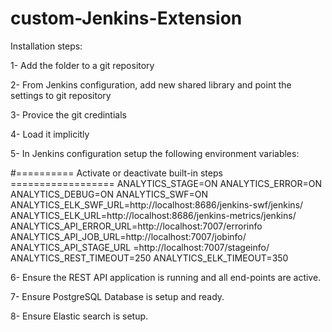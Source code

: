 # custom-Jenkins-Extension

Installation steps:

1- Add the folder to a git repository

2- From Jenkins configuration, add new shared library and point the settings to git repository

3- Provice the git credintials

4- Load it implicitly

5- In Jenkins configuration setup the following environment variables:

#========== Activate or deactivate built-in steps ==================
ANALYTICS_STAGE=ON
ANALYTICS_ERROR=ON
ANALYTICS_DEBUG=ON
ANALYTICS_SWF=ON
ANALYTICS_ELK_SWF_URL=http://localhost:8686/jenkins-swf/jenkins/
ANALYTICS_ELK_URL=http://localhost:8686/jenkins-metrics/jenkins/
ANALYTICS_API_ERROR_URL=http://localhost:7007/errorinfo
ANALYTICS_API_JOB_URL=http://localhost:7007/jobinfo/
ANALYTICS_API_STAGE_URL =http://localhost:7007/stageinfo/
ANALYTICS_REST_TIMEOUT=250
ANALYTICS_ELK_TIMEOUT=350

6- Ensure the REST API application is running and all end-points are active.

7- Ensure PostgreSQL Database is setup and ready.

8- Ensure Elastic search is setup.

